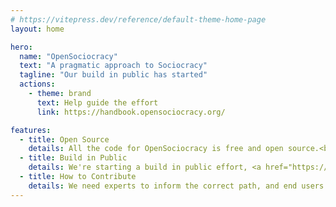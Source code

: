 ```yaml
---
# https://vitepress.dev/reference/default-theme-home-page
layout: home

hero:
  name: "OpenSociocracy"
  text: "A pragmatic approach to Sociocracy"
  tagline: "Our build in public has started"
  actions:
    - theme: brand
      text: Help guide the effort
      link: https://handbook.opensociocracy.org/

features:
  - title: Open Source
    details: All the code for OpenSociocracy is free and open source.<br /><br /><a href="https://handbook.opensociocracy.org/why-use-open-source/">Why Open Source?</a>
  - title: Build in Public
    details: We're starting a build in public effort, <a href="https://handbook.opensociocracy.org">help us define it</a>.<br /><br /><a href="https://handbook.opensociocracy.org/about-us/why-build-in-public/">Why Build in Public?</a>
  - title: How to Contribute
    details: We need experts to inform the correct path, and end users to define how they want to get there.<br /><br /><a href="https://handbook.opensociocracy.org/contributing/">Lend a hand</a>
---
```


